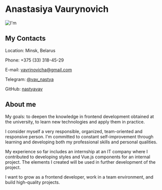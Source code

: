 # Anastasiya Vaurynovich
![I'm](/rsschool-cv/images/cv-foto.png)

## My Contacts
Location: Minsk, Belarus

Phone: +375 (33) 318-45-29

E-mail: [vavrinovicha@gmail.com](vavrinovicha@gmail.com)

Telegram: [@vav_nastya](https://t.me/vav_nastya "It's my Telegram :)")

GitHub: [nastyavav](https://github.com/nastyavav "It's my GitHub :з")

## About me

My goals: to deepen the knowledge in frontend development obtained at the university, to learn new technologies and apply them in practice.

I consider myself a very responsible, organized, team-oriented and responsive person. I'm committed to constant self-improvement through learning and developing both my professional skills and personal qualities.

My experience so far includes an internship at an IT company where I contributed to developing styles and Vue.js components for an internal project. The elements I created will be used in further development of the project.

I want to grow as a frontend developer, work in a team environment, and build high-quality projects.